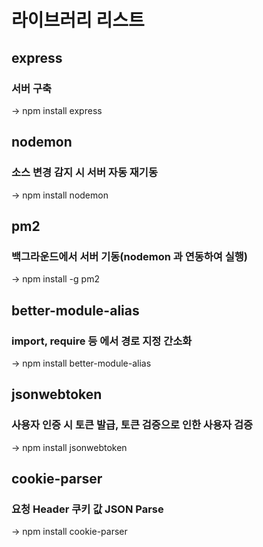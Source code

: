 # 라이브러리 리스트

## express
### 서버 구축
-> npm install express

## nodemon
### 소스 변경 감지 시 서버 자동 재기동
-> npm install nodemon

## pm2
### 백그라운드에서 서버 기동(nodemon 과 연동하여 실행)
-> npm install -g pm2

## better-module-alias
### import, require 등 에서 경로 지정 간소화
-> npm install better-module-alias

## jsonwebtoken
### 사용자 인증 시 토큰 발급, 토큰 검증으로 인한 사용자 검증
-> npm install jsonwebtoken

## cookie-parser
### 요청 Header 쿠키 값 JSON Parse
-> npm install cookie-parser